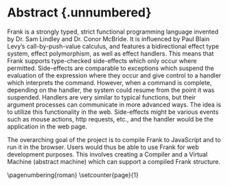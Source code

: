 # Abstract {.unnumbered}

<!-- This is the abstract -->

Frank is a strongly typed, strict functional programming language invented by Dr. Sam Lindley and Dr. 
Conor McBride.
It is influenced by Paul Blain Levy’s call-by-push-value calculus, and features a bidirectional effect
type system, effect polymorphism, as well as effect handlers. This means that Frank supports type-checked
side-effects which only occur where permitted. Side-effects are comparable to exceptions which suspend
the evaluation of the expression where they occur and give control to a handler which interprets the
command. However, when a command is complete, depending on the handler, the system could resume from the
point it was suspended. Handlers are very similar to typical functions, but their argument processes
can communicate in more advanced ways. The idea is to utilize this functionality in the web.
Side-effects might be various events such as mouse actions, http requests, etc., and the handler
would be the application in the web page.

The overarching goal of the project is to compile Frank to JavaScript and to run it in the browser.
Users would thus be able to use Frank for web development purposes.
This involves creating a Compiler and a Virtual Machine (abstract machine) which can support a compiled
Frank structure.

\pagenumbering{roman}
\setcounter{page}{1}
